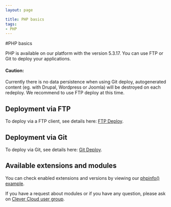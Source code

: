 ```yaml
---
layout: page

title: PHP basics
tags:
- PHP
---
```

#PHP basics

PHP is available on our platform with the version 5.3.17. You can use FTP or Git to deploy your applications.

<div class="alert alert-hot-problems">
	<h4>Caution:</h4>
	<p>Currently there is no data persistence when using Git deploy, autogenerated content (eg. with Drupal, Wordpress or Joomla) will be destroyed on each redeploy. We recommend to use FTP deploy at this time.</p>
</div>

## Deployment via FTP 
To deploy via a FTP client, see details here: <a href="/ftp-deploy">FTP Deploy</a>.  

## Deployment via Git
To deploy via Git, see details here: <a href="/git-deploy-php">Git Deploy</a>.

## Available extensions and modules

You can check enabled extensions and versions by viewing our <a href="http://phpinfo.cleverapps.io">phpinfo() example</a>.

If you have a request about modules or if you have any question, please ask on <a href="https://groups.google.com/forum/?fromgroups#!forum/clever-cloud-users">Clever Cloud user group</a>.
